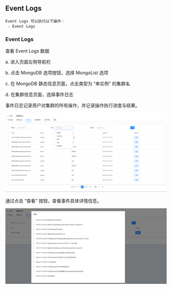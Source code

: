## Event Logs

```
Event Logs 可以执行以下操作：
 - Event Logs
```

### Event Logs

查看 Event Logs 数据

a. 进入页面左侧导航栏

b. 点击 MongoDB 选项按钮，选择 MongoList 选项

c. 在 MongoDB 静态信息页面，点击类型为 “单实例” 的集群名

d. 在集群信息页面，选择事件日志

事件日志记录用户对集群的所有操作，并记录操作执行进度与结果。

![image-20220721184216913](../../../../../images/whalealPlatformImages/MongoDB_Standalone_EventLogs.png)



通过点击 “查看” 按钮，查看事件具体详情信息。

![image-20220721184625536](../../../../../images/whalealPlatformImages/MongoDB_Standalone_EventLogs2.png)

